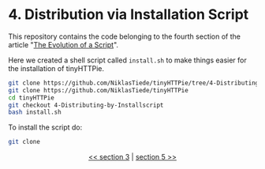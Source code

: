 # 4. Distribution via Installation Script

This repository contains the code belonging to the fourth section of the article "[The Evolution of a Script](https://the-coding-lab.com/posts/the-evolution-of-a-script/)".

Here we created a shell script called `install.sh` to make things easier for the installation of tinyHTTPie.

```bash
git clone https://github.com/NiklasTiede/tinyHTTPie/tree/4-Distributing-by-Installscript.git
git clone https://github.com/NiklasTiede/tinyHTTPie
cd tinyHTTPie
git checkout 4-Distributing-by-Installscript
bash install.sh
```

To install the script do:

```bash
git clone

```

<div>
<p align="center"><a href="https://github.com/NiklasTiede/tinyHTTPie/tree/3-Argparse-Module"><< section 3</a> | <a href="https://github.com/NiklasTiede/tinyHTTPie/tree/5-Distributing-by-Setup-File">section 5 >></a> </p>
</div>
